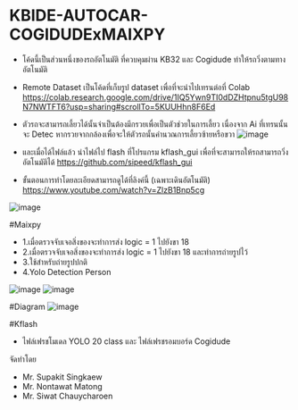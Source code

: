 # KBIDE-AUTOCAR-COGIDUDExMAIXPY
- โค้ดนี้เป็นส่วนหนึ่งของรถอัตโนมัติ ที่ควบคุมผ่าน KB32 และ Cogidude ทำให้รถวิ่งตามทางอัตโนมัติ
- Remote Dataset เป็นโค้ดที่เก็บรูป dataset เพื่อที่จะนำไปเทรนต่อที่ Colab 
https://colab.research.google.com/drive/1IQ5Ywn9TI0dDZHtpnu5tgU98N7NWTFT6?usp=sharing#scrollTo=5KUUHhn8F6Ed

- ตัวรถจะสามารถเลี้ยวได้นั้นจำเป็นต้องมีกรวยเพื่อเป็นตัวช่วยในการเลี้ยว เนื่องจาก Ai ที่เทรนนั้นจะ Detec หากรวยจากกล้องเพื่อจะให้ตัวรถนั้นคำนวณการเลี้ยวซ้ายหรือขวา
![image](https://user-images.githubusercontent.com/93038026/166404934-898b2a20-e23e-42dd-b980-673b33dec70d.png)


- และเมื่อได้ไฟล์แล้ว นำไฟล์ไป flash ที่โปรแกรม kflash_gui เพื่อที่จะสามารถให้รถสามารถวิ่งอัตโนมัติได้
https://github.com/sipeed/kflash_gui

- ขั้นตอนการทำโดยละเอียดสามารถดูได้ที่ลิงค์นี้ (เฉพาะเดินอัตโนมัติ)
https://www.youtube.com/watch?v=ZlzB1Bnp5cg

![image](https://user-images.githubusercontent.com/93038026/166404442-20238047-4326-4ed3-885b-4f0e22609c7b.png)

#Maixpy
- 1.เมื่อตรวจจับเจอสิ่งของจะทำการส่ง logic = 1 ไปยังขา 18 
- 2.เมื่อตรวจจับเจอสิ่งของจะทำการส่ง logic = 1 ไปยังขา 18 และทำการถ่ายรูปไว้ 
- 3.ใช้สำหรับถ่ายรูปปกติ
- 4.Yolo Detection Person

![image](https://user-images.githubusercontent.com/93038026/166405014-5e77cb59-d8dd-4cb2-921e-62f6782ce8e3.png)
![image](https://user-images.githubusercontent.com/93038026/166405100-d5debe8b-a596-4fdd-b5aa-4bb6ca4eaa59.png)


#Diagram
![image](https://user-images.githubusercontent.com/93038026/166404559-aacb27f7-78f3-4c66-bbe0-b1c963b97292.png)

#Kflash
- ไฟล์เฟรชโมเดล YOLO 20 class และ ไฟล์เฟรชรอมบอร์ด Cogidude

จัดทำโดย
- Mr. Supakit Singkaew
- Mr. Nontawat Matong
- Mr. Siwat Chauycharoen

